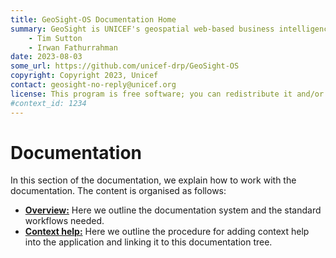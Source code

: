```yaml
---
title: GeoSight-OS Documentation Home 
summary: GeoSight is UNICEF's geospatial web-based business intelligence platform.
    - Tim Sutton
    - Irwan Fathurrahman
date: 2023-08-03
some_url: https://github.com/unicef-drp/GeoSight-OS
copyright: Copyright 2023, Unicef
contact: geosight-no-reply@unicef.org
license: This program is free software; you can redistribute it and/or modify it under the terms of the GNU Affero General Public License as published by the Free Software Foundation; either version 3 of the License, or (at your option) any later version.
#context_id: 1234
---
```


# Documentation


In this section of the documentation, we explain how to work with the documentation. The content is organised as follows:

* **[Overview:](./overview.md)** Here we outline the documentation system and the standard workflows needed.
* **[Context help:](./context-help.md)** Here we outline the procedure for adding context help into the application and linking it to this documentation tree. 
